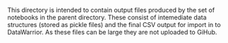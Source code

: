 This directory is intended to contain output files produced by the set of notebooks in the parent directory. These consist of intemediate data structures (stored as pickle files) and the final CSV output for import in to DataWarrior.
As these files can be large they are not uploaded to GiHub.
